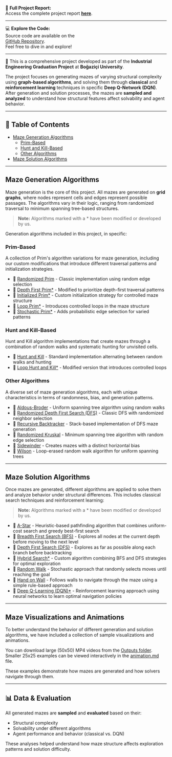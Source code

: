 📄 **Full Project Report:**  
Access the complete project report **[here](#)**.  

---

💻 **Explore the Code:**  
Source code are available on the  
[GitHub Repository](https://github.com/lmfaraday/Maze-Generation-Algorithms-Using-Graph-Theory).  
Feel free to dive in and explore!

---

📌 This is a comprehensive project developed as part of the **Industrial Engineering Graduation Project** at **Boğaziçi University**.

The project focuses on generating mazes of varying structural complexity using **graph-based algorithms**, and solving them through **classical** and **reinforcement learning** techniques in specific **Deep Q-Network (DQN)**. After generation and solution processes, the mazes are **sampled and analyzed** to understand how structural features affect solvability and agent behavior.

---

## 📂 Table of Contents

- [Maze Generation Algorithms](#maze-generation-algorithms)  
  - [Prim-Based](#prim-based)  
  - [Hunt and Kill-Based](#hunt-and-kill-based)  
  - [Other Algorithms](#other-algorithms)  
- [Maze Solution Algorithms](#maze-solution-algorithms)  

---

## Maze Generation Algorithms

Maze generation is the core of this project. All mazes are generated on **grid graphs**, where nodes represent cells and edges represent possible passages. The algorithms vary in their logic, ranging from randomized traversal to minimum spanning tree-based structures.

> **Note:** Algorithms marked with a * have been modified or developed by us.

Generation algorithms included in this project, in specific:
### Prim-Based
A collection of Prim's algorithm variations for maze generation, including our custom modifications that introduce different traversal patterns and initialization strategies.

- 🔗 [Randomized Prim](https://github.com/lmfaraday/Maze-Generation-Algorithms-Using-Graph-Theory/blob/main/MazeGenerationAlgorithms/RandomizedPrim.py) - Classic implementation using random edge selection
- 🔗 [Depth First Prim*](https://github.com/lmfaraday/Maze-Generation-Algorithms-Using-Graph-Theory/blob/main/MazeGenerationAlgorithms/DepthFirstPrim.py) - Modified to prioritize depth-first traversal patterns
- 🔗 [Initialized Prim*](https://github.com/lmfaraday/Maze-Generation-Algorithms-Using-Graph-Theory/blob/main/MazeGenerationAlgorithms/InitializedPrim.py) - Custom initialization strategy for controlled maze structure
- 🔗 [Loop Prim*](https://github.com/lmfaraday/Maze-Generation-Algorithms-Using-Graph-Theory/blob/main/MazeGenerationAlgorithms/LoopPrim.py) - Introduces controlled loops in the maze structure
- 🔗 [Stochastic Prim*](https://github.com/lmfaraday/Maze-Generation-Algorithms-Using-Graph-Theory/blob/main/MazeGenerationAlgorithms/StochasticPrim.py) - Adds probabilistic edge selection for varied patterns

### Hunt and Kill-Based
Hunt and Kill algorithm implementations that create mazes through a combination of random walks and systematic hunting for unvisited cells.

- 🔗 [Hunt and Kill](https://github.com/lmfaraday/Maze-Generation-Algorithms-Using-Graph-Theory/blob/main/MazeGenerationAlgorithms/HuntAndKill.py) - Standard implementation alternating between random walks and hunting
- 🔗 [Loop Hunt and Kill*](https://github.com/lmfaraday/Maze-Generation-Algorithms-Using-Graph-Theory/blob/main/MazeGenerationAlgorithms/LoopHuntAndKill.py) - Modified version that introduces controlled loops

### Other Algorithms
A diverse set of maze generation algorithms, each with unique characteristics in terms of randomness, bias, and generation patterns.

- 🔗 [Aldous-Broder](https://github.com/lmfaraday/Maze-Generation-Algorithms-Using-Graph-Theory/blob/main/MazeGenerationAlgorithms/AldousBroder.py) - Uniform spanning tree algorithm using random walks
- 🔗 [Randomized Depth First Search (DFS)](https://github.com/lmfaraday/Maze-Generation-Algorithms-Using-Graph-Theory/blob/main/MazeGenerationAlgorithms/DFS.py) - Classic DFS with randomized neighbor selection
- 🔗 [Recursive Backtracker](https://github.com/lmfaraday/Maze-Generation-Algorithms-Using-Graph-Theory/blob/main/MazeGenerationAlgorithms/RecursiveBacktracker.py) - Stack-based implementation of DFS maze generation
- 🔗 [Randomized Kruskal](https://github.com/lmfaraday/Maze-Generation-Algorithms-Using-Graph-Theory/blob/main/MazeGenerationAlgorithms/RandomizedKruskal.py) - Minimum spanning tree algorithm with random edge selection
- 🔗 [Sidewinder](https://github.com/lmfaraday/Maze-Generation-Algorithms-Using-Graph-Theory/blob/main/MazeGenerationAlgorithms/Sidewinder.py) - Creates mazes with a distinct horizontal bias
- 🔗 [Wilson](https://github.com/lmfaraday/Maze-Generation-Algorithms-Using-Graph-Theory/blob/main/MazeGenerationAlgorithms/Wilson.py) - Loop-erased random walk algorithm for uniform spanning trees

---

## Maze Solution Algorithms

Once mazes are generated, different algorithms are applied to solve them and analyze behavior under structural differences. This includes classical search techniques and reinforcement learning:

> **Note:** Algorithms marked with a * have been modified or developed by us.

- 🔗 [A-Star](https://github.com/lmfaraday/Maze-Generation-Algorithms-Using-Graph-Theory/blob/main/MazeSolutionAlgorithms/AStar.py) - Heuristic-based pathfinding algorithm that combines uniform-cost search and greedy best-first search
- 🔗 [Breadth First Search (BFS)](https://github.com/lmfaraday/Maze-Generation-Algorithms-Using-Graph-Theory/blob/main/MazeSolutionAlgorithms/BreadthFirstSearch.py) - Explores all nodes at the current depth before moving to the next level
- 🔗 [Depth First Search (DFS)](https://github.com/lmfaraday/Maze-Generation-Algorithms-Using-Graph-Theory/blob/main/MazeSolutionAlgorithms/DepthFirstSearch.py) - Explores as far as possible along each branch before backtracking
- 🔗 [Hybrid Search*](https://github.com/lmfaraday/Maze-Generation-Algorithms-Using-Graph-Theory/blob/main/MazeSolutionAlgorithms/HybridSearch.py) - Custom algorithm combining BFS and DFS strategies for optimal exploration
- 🔗 [Random Walk](https://github.com/lmfaraday/Maze-Generation-Algorithms-Using-Graph-Theory/blob/main/MazeSolutionAlgorithms/RandomWalk.py) - Stochastic approach that randomly selects moves until reaching the goal
- 🔗 [Hand on Wall](https://github.com/lmfaraday/Maze-Generation-Algorithms-Using-Graph-Theory/blob/main/MazeSolutionAlgorithms/HandOnWall.py) - Follows walls to navigate through the maze using a simple rule-based approach
- 🔗 [Deep Q-Learning (DQN)*](https://github.com/lmfaraday/Maze-Generation-Algorithms-Using-Graph-Theory/blob/main/MazeSolutionAlgorithms/DeepQNetwork.ipynb) - Reinforcement learning approach using neural networks to learn optimal navigation policies

---

## Maze Visualizations and Animations

To better understand the behavior of different generation and solution algorithms, we have included a collection of sample visualizations and animations.

You can download large (50x50) MP4 videos from the [Outputs folder](https://github.com/lmfaraday/Maze-Generation-Algorithms-Using-Graph-Theory/tree/main/MazeAnimations/Outputs). Smaller 25x25 examples can be viewed interactively in the [animation.md](MazeAnimations/animation.md) file.

These examples demonstrate how mazes are generated and how solvers navigate through them.

---


## 📊 Data & Evaluation

All generated mazes are **sampled** and **evaluated** based on their:  
- Structural complexity  
- Solvability under different algorithms  
- Agent performance and behavior (classical vs. DQN)  

These analyses helped understand how maze structure affects exploration patterns and solution difficulty.